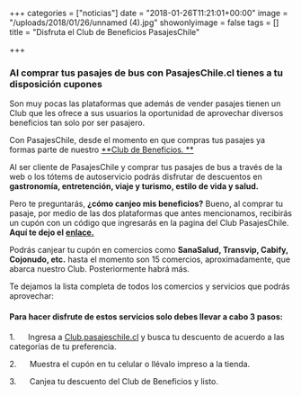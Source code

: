 +++
categories = ["noticias"]
date = "2018-01-26T11:21:01+00:00"
image = "/uploads/2018/01/26/unnamed (4).jpg"
showonlyimage = false
tags = []
title = "Disfruta el Club de Beneficios PasajesChile"

+++
### Al comprar tus pasajes de bus con PasajesChile.cl tienes a tu disposición cupones

Son muy pocas las plataformas que además de vender pasajes tienen un Club que les ofrece a sus usuarios la oportunidad de aprovechar diversos beneficios tan solo por ser pasajero.

Con PasajesChile, desde el momento en que compras tus pasajes ya formas parte de nuestro [\*\*Club de Beneficios. \*\*](https://club.pasajeschile.cl/#/cat-home)

Al ser cliente de PasajesChile y comprar tus pasajes de bus a través de la web o los tótems de autoservicio podrás disfrutar de descuentos en **gastronomía, entretención, viaje y turismo, estilo de vida y salud.**

Pero te preguntarás, **¿cómo canjeo mis beneficios?** Bueno, al comprar tu pasaje, por medio de las dos plataformas que antes mencionamos, recibirás un cupón con un código que ingresarás en la pagina del Club PasajesChile. **Aquí te dejo el** [**enlace.**](https://club.pasajeschile.cl/)

Podrás canjear tu cupón en comercios como **SanaSalud, Transvip, Cabify, Cojonudo, etc.** hasta el momento son 15 comercios, aproximadamente, que abarca nuestro Club. Posteriormente habrá más.

Te dejamos la lista completa de todos los comercios y servicios que podrás aprovechar:

#### **Para hacer disfrute de estos servicios solo debes llevar a cabo 3 pasos:**

1\.     	Ingresa a [Club.pasajeschile.cl](https://club.pasajeschile.cl/#/cat-home) y busca tu descuento de acuerdo a las categorías de tu preferencia.

2\.     	Muestra el cupón en tu celular o llévalo impreso a la tienda.

3\.     	Canjea tu descuento del Club de Beneficios y listo.